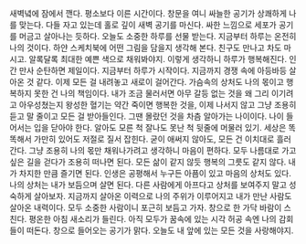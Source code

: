 
새벽녘에 잠에서 깬다. 평소보다 이른 시간이다.
창문을 여니 싸늘한 공기가 상쾌하게 나를 맞는다.
다들 자고 있는데 홀로 깊이 새벽 공기를 마신다.
싸한 느낌으로 세포가 공기를 머금고 살아나는 듯하다.
오늘도 소중한 하루를 선물 받는다. 지금부터 하루는 온전히 나의 것이다.
하얀 스케치북에 어떤 그림을 담을지 생각해 본다. 친구도 만나고 차도 마시고.
알록달록 최대한 예쁜 색으로 채워봐야지. 이렇게 생각하니 하루가 행복해진다.
인간 만사 순탄하면 제일이다. 지금부터 하루가 시작이다.
지금까지 경쟁 속에 아등바등 살아온 것 같다.
이제 모든 걸 내려놓고 새로이 걸어간다. 가슴속의 상처도 나의 몫이고 행복하지
못한 건 나의 책임이다. 내가 조금 물러서면 아무 갈등 없는 것을
왜 그리 이기려고 아우성쳤는지 왕성한 혈기는 약간 죽이면 행복한 것을,
이제 나서지 않고 그냥 조용히 듣고 말 줄이고 모든 걸 받아들인다.
그땐 몰랐던 것을 차츰 알아가는 나이이다. 나이 들어서는 입을 닫아야 한다.
알아도 모른 척 잘나도 못난 척 뒷줄에 머물러 있기.
세상은 똑똑해서 가만히 있어도 저절로 질서 잡힌다. 
굳이 애써지 않아도, 모든 건 이치대로 흘러간다.
그냥 조용히 나의 몫만 채워나가려고 생각하니 마음이 편하다.
모두 나름대로 가고 싶은 길을 걷다가 조용히 떠나면 된다.
모든 삶이 같지 않듯 행복의 그릇도 같지 않다. 내가 차지한 만큼 즐기면 된다.
인생은 공평해서 누구든 아픔이 있고 마음의 상처도 있다.
나의 상처는 내가 보듬으며 살면 된다. 다른 사람에게 아프다고 상처를 보여주지
말고 성숙하게 살아보자. 지금까지 살아온 이력으로 나의 주위가 이루어지고 
내가 만난 사람도 살아온 내력이다. 모두 소중한 사람이니 포근히 보듬고 가자.
창으로 한 가닥 바람이 스친다. 평온한 아침 새소리가 들린다.
아직 모두가 꿈속에 있는 시각 허공 속엔 나의 감회들이 떠돈다.
창으로 들어오는 공기가 맑다. 
오늘도 내 앞에 있는 모든 것을 사랑해야지.
